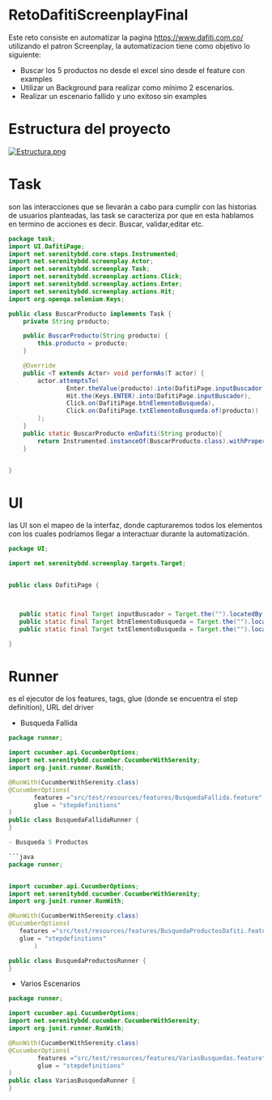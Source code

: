 # RetoDafitiScreenplayFinal
Este reto consiste en automatizar la pagina https://www.dafiti.com.co/ utilizando el patron Screenplay,
la automatizacion tiene como objetivo lo siguiente:
- Buscar los 5 productos no desde el excel sino desde el feature con examples
- Utilizar un Background para realizar como mínimo 2 escenarios.
- Realizar un escenario fallido y uno exitoso sin examples

# Estructura del proyecto
[![Estructura.png](https://i.postimg.cc/3wg8kX4L/Estructura.png)](https://postimg.cc/FfH5qJxc)

# Task
son las interacciones que se llevarán a cabo para cumplir con las historias de usuarios planteadas, las task se caracteriza por que en esta hablamos en termino de acciones
es decir. Buscar, validar,editar etc.

```java
package task;
import UI.DafitiPage;
import net.serenitybdd.core.steps.Instrumented;
import net.serenitybdd.screenplay.Actor;
import net.serenitybdd.screenplay.Task;
import net.serenitybdd.screenplay.actions.Click;
import net.serenitybdd.screenplay.actions.Enter;
import net.serenitybdd.screenplay.actions.Hit;
import org.openqa.selenium.Keys;

public class BuscarProducto implements Task {
    private String producto;

    public BuscarProducto(String producto) {
        this.producto = producto;
    }

    @Override
    public <T extends Actor> void performAs(T actor) {
        actor.attemptsTo(
                Enter.theValue(producto).into(DafitiPage.inputBuscador),
                Hit.the(Keys.ENTER).into(DafitiPage.inputBuscador),
                Click.on(DafitiPage.btnElementoBusqueda),
                Click.on(DafitiPage.txtElementoBusqueda.of(producto))
        );
    }
    public static BuscarProducto enDafiti(String producto){
        return Instrumented.instanceOf(BuscarProducto.class).withProperties(producto);
    }


}


```
 # UI
 las UI son el mapeo de la interfaz, donde capturaremos todos los elementos con los cuales podríamos llegar a interactuar durante la automatización.
 ```java
 package UI;

import net.serenitybdd.screenplay.targets.Target;


public class DafitiPage {



    public static final Target inputBuscador = Target.the("").locatedBy("//input[@id='searchInput']");
    public static final Target btnElementoBusqueda = Target.the("").locatedBy("//div [@class='itm-product-main-info']");
    public static final Target txtElementoBusqueda = Target.the("").locatedBy("//h3[contains(text(),'{0}')]");

}

 ```
 
 # Runner
 es el ejecutor de los features, tags, glue (donde se encuentra el step definition), URL del driver
  - Busqueda Fallida
 ```java
 package runner;

import cucumber.api.CucumberOptions;
import net.serenitybdd.cucumber.CucumberWithSerenity;
import org.junit.runner.RunWith;

@RunWith(CucumberWithSerenity.class)
@CucumberOptions(
        features ="src/test/resources/features/BusquedaFallida.feature",
        glue = "stepdefinitions"
)
public class BusquedaFallidaRunner {
}

- Busqueda 5 Productos
 
 ```java
 package runner;


import cucumber.api.CucumberOptions;
import net.serenitybdd.cucumber.CucumberWithSerenity;
import org.junit.runner.RunWith;

@RunWith(CucumberWithSerenity.class)
@CucumberOptions(
    features ="src/test/resources/features/BusquedaProductosDafiti.feature",
    glue = "stepdefinitions"
        )

public class BusquedaProductosRunner {
}

 ```
- Varios Escenarios

```java
package runner;

import cucumber.api.CucumberOptions;
import net.serenitybdd.cucumber.CucumberWithSerenity;
import org.junit.runner.RunWith;

@RunWith(CucumberWithSerenity.class)
@CucumberOptions(
        features ="src/test/resources/features/VariasBusquedas.feature",
        glue = "stepdefinitions"
)
public class VariasBusquedaRunner {
}

```
